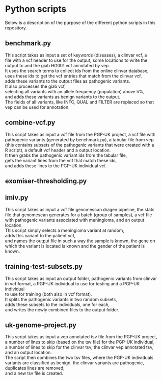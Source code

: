 # Python scripts
Below is a description of the purpose of the different python scripts in this  
repository.

## benchmark.py
This script takes as input a set of keywords (diseases), a clinvar vcf, a  
file with a vcf header to use for the output, some locations to write the  
output to and the giab HG001 vcf annotated by vep.  
It uses the search terms to collect ids from the online clinvar database,  
uses these ids to get the vcf entries that match from the clinvar vcf,  
adds these variants to the output files as pathogenic variants.  
It also processes the giab vcf,  
selecting all variants with an allele frequency (population) above 5%,  
and adds these variants as benign variants to the output.  
The fields of all variants, like INFO, QUAL and FILTER are replaced so that  
vep can be used for annotation.

## combine-vcf.py
This script takes as input a vcf file from the PGP-UK project, a vcf file with  
pathogenic variants (generated by benchmark.py), a tabular file from vep  
(this contains subsets of the pathogenic variants that were created with a  
R script), a default vcf header and a output location.  
It then grabs the pathogenic variant ids from the tabular file,  
gets the variant lines from the vcf that match these ids,  
and adds these lines to the PGP-UK individual vcf.

## exomiser-thresholding.py


## imiv.py
This script takes as input a vcf file genomescan dragen pipeline, the stats  
file that genomescan generates for a batch (group of samples), a vcf file  
with pathogenic variants associated with meningioma, and an output location.  
This script simply selects a meningioma variant at random,  
adds this variant to the patient vcf,  
and names the output file in such a way the sample is known, the gene on  
which the variant is located is known and the gender of the patient is known.

## training-test-subsets.py
This script takes as input an output folder, pathogenic variants from clinvar  
in vcf format, a PGP-UK individual to use for testing and a PGP-UK individual  
to use for training (both also in vcf format).  
It splits the pathogenic variants in two random subsets,  
adds these subsets to the individuals, one for each,  
and writes the newly combined files to the output folder.

## uk-genome-project.py
This script takes as input a vep annotated tsv file from the PGP-UK project,  
a number of lines to skip (based on the tsv file) for the PGP-UK individual,  
a number of lines to skip for the clinvar tsv, the clinvar vep annotated tsv,  
and an output location.  
The script then combines the two tsv files, where the PGP-UK individuals  
variants are classified as benign, the clinvar variants are pathogenic,  
duplicates lines are removed,  
and a new tsv file is created.